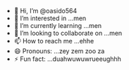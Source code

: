 - 👋 Hi, I’m @oasido564
- 👀 I’m interested in ...men
- 🌱 I’m currently learning ...men
- 💞️ I’m looking to collaborate on ...men
- 📫 How to reach me ...ehhe
- 😄 Pronouns: ...zey zem zoo za
- ⚡ Fun fact: ...duahwuwuwrueeughhh

<!---
oasido564/oasido564 is a ✨ special ✨ repository because its `README.md` (this file) appears on your GitHub profile.
You can click the Preview link to take a look at your changes.
--->
